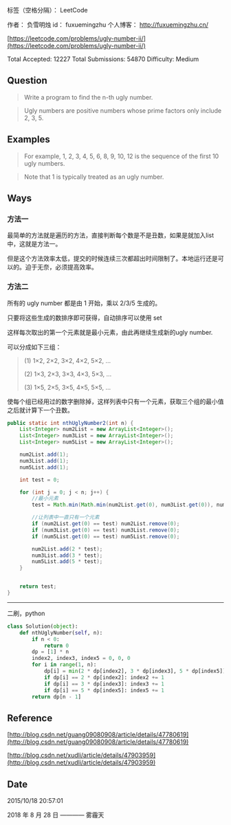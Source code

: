 标签（空格分隔）： LeetCode

作者： 		负雪明烛 
id：				fuxuemingzhu
个人博客：	http://fuxuemingzhu.cn/


[https://leetcode.com/problems/ugly-number-ii/](https://leetcode.com/problems/ugly-number-ii/)

Total Accepted: 12227 Total Submissions: 54870 Difficulty: Medium


## Question

> Write a program to find the n-th ugly number.


> Ugly numbers are positive numbers whose prime factors only include 2, 3, 5.


## Examples

> For example, 1, 2, 3, 4, 5, 6, 8, 9, 10, 12 is the sequence of the first 10 ugly numbers.


> Note that 1 is typically treated as an ugly number.



## Ways

### 方法一

最简单的方法就是遍历的方法，直接判断每个数是不是丑数，如果是就加入list中，这就是方法一。

但是这个方法效率太低，提交的时候连续三次都超出时间限制了。本地运行还是可以的。迫于无奈，必须提高效率。

### 方法二

所有的 ugly number 都是由 1 开始，乘以 2/3/5 生成的。

只要将这些生成的数排序即可获得，自动排序可以使用 set

这样每次取出的第一个元素就是最小元素，由此再继续生成新的ugly number.

可以分成如下三组：

> (1) 1×2, 2×2, 3×2, 4×2, 5×2, …
> 
> (2) 1×3, 2×3, 3×3, 4×3, 5×3, …
> 
> (3) 1×5, 2×5, 3×5, 4×5, 5×5, …

使每个组已经用过的数字删除掉，这样列表中只有一个元素，获取三个组的最小值之后就计算下一个丑数。

```java
public static int nthUglyNumber2(int n) {
	List<Integer> num2List = new ArrayList<Integer>();
	List<Integer> num3List = new ArrayList<Integer>();
	List<Integer> num5List = new ArrayList<Integer>();

	num2List.add(1);
	num3List.add(1);
	num5List.add(1);

	int test = 0;

	for (int j = 0; j < n; j++) {
		//最小元素
		test = Math.min(Math.min(num2List.get(0), num3List.get(0)), num5List.get(0));

		//让列表中一直只有一个元素
		if (num2List.get(0) == test) num2List.remove(0);
		if (num3List.get(0) == test) num3List.remove(0);
		if (num5List.get(0) == test) num5List.remove(0);

		num2List.add(2 * test);
		num3List.add(3 * test);
		num5List.add(5 * test);
	}


	return test;
}
```
----
二刷，python

```python
class Solution(object):
    def nthUglyNumber(self, n):
        if n < 0:
            return 0
        dp = [1] * n
        index2, index3, index5 = 0, 0, 0
        for i in range(1, n):
            dp[i] = min(2 * dp[index2], 3 * dp[index3], 5 * dp[index5])
            if dp[i] == 2 * dp[index2]: index2 += 1
            if dp[i] == 3 * dp[index3]: index3 += 1
            if dp[i] == 5 * dp[index5]: index5 += 1
        return dp[n - 1]
```

## Reference

[http://blog.csdn.net/guang09080908/article/details/47780619](http://blog.csdn.net/guang09080908/article/details/47780619)

[http://blog.csdn.net/xudli/article/details/47903959](http://blog.csdn.net/xudli/article/details/47903959)

## Date

2015/10/18 20:57:01  

2018 年 8 月 28 日 ———— 雾霾天
